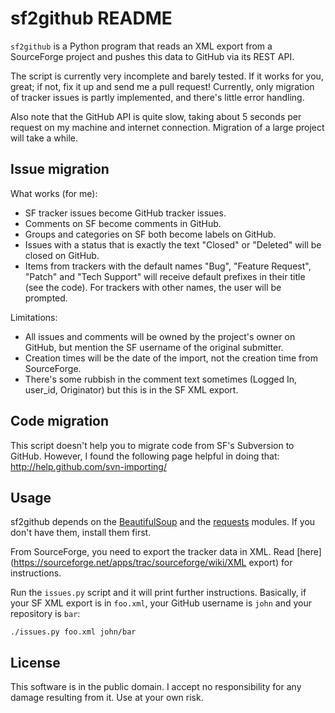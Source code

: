 sf2github README
================

`sf2github` is a Python program
that reads an XML export from a SourceForge project
and pushes this data to GitHub via its REST API.

The script is currently very incomplete and barely tested.
If it works for you, great; if not, fix it up and send me a pull request!
Currently, only migration of tracker issues is partly implemented,
and there's little error handling.

Also note that the GitHub API is quite slow,
taking about 5 seconds per request on my machine and internet connection.
Migration of a large project will take a while.

Issue migration
---------------

What works (for me):

* SF tracker issues become GitHub tracker issues.
* Comments on SF become comments in GitHub.
* Groups and categories on SF both become labels on GitHub.
* Issues with a status that is exactly the text "Closed" or "Deleted"
  will be closed on GitHub.
* Items from trackers with the default names
  "Bug", "Feature Request", "Patch" and "Tech Support"
  will receive default prefixes in their title (see the code).
  For trackers with other names, the user will be prompted.

Limitations:

* All issues and comments will be owned by the project's owner on GitHub,
  but mention the SF username of the original submitter.
* Creation times will be the date of the import,
  not the creation time from SourceForge.
* There's some rubbish in the comment text sometimes
  (Logged In, user_id, Originator)
  but this is in the SF XML export.

Code migration
--------------

This script doesn't help you to migrate code from SF's Subversion to GitHub.
However, I found the following page helpful in doing that:
http://help.github.com/svn-importing/

Usage
-----

sf2github depends on the [BeautifulSoup](http://www.crummy.com/software/BeautifulSoup/)
and the [requests](http://docs.python-requests.org/en/latest/) modules.
If you don't have them, install them first.

From SourceForge, you need to export the tracker data in XML.
Read [here](https://sourceforge.net/apps/trac/sourceforge/wiki/XML export) for instructions.

Run the `issues.py` script and it will print further instructions.
Basically, if your SF XML export is in `foo.xml`,
your GitHub username is `john`
and your repository is `bar`:

    ./issues.py foo.xml john/bar

License
-------

This software is in the public domain.
I accept no responsibility for any damage resulting from it.
Use at your own risk.
